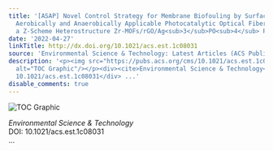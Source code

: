 ```yaml
---
title: '[ASAP] Novel Control Strategy for Membrane Biofouling by Surface Loading of
  Aerobically and Anaerobically Applicable Photocatalytic Optical Fibers Based on
  a Z‑Scheme Heterostructure Zr-MOFs/rGO/Ag<sub>3</sub>PO<sub>4</sub> Photocatalyst'
date: '2022-04-27'
linkTitle: http://dx.doi.org/10.1021/acs.est.1c08031
source: 'Environmental Science & Technology: Latest Articles (ACS Publications)'
description: '<p><img src="https://pubs.acs.org/cms/10.1021/acs.est.1c08031/asset/images/medium/es1c08031_0009.gif"
  alt="TOC Graphic"/></p><div><cite>Environmental Science & Technology</cite></div><div>DOI:
  10.1021/acs.est.1c08031</div> ...'
disable_comments: true
---
```

<p><img src="https://pubs.acs.org/cms/10.1021/acs.est.1c08031/asset/images/medium/es1c08031_0009.gif" alt="TOC Graphic"/></p><div><cite>Environmental Science & Technology</cite></div><div>DOI: 10.1021/acs.est.1c08031</div> ...